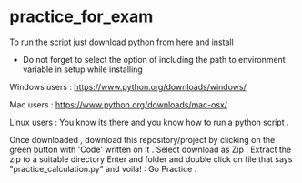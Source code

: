 # practice_for_exam

To run the script just download python from here and install

* Do not forget to select the option of including the path to environment variable in setup while installing 

Windows users : https://www.python.org/downloads/windows/

Mac users : https://www.python.org/downloads/mac-osx/

Linux users : You know its there and you know how to run a python script .

Once downloaded , download this repository/project by clicking on the green button with 'Code' written on it . 
Select download as Zip .
Extract the zip to a suitable directory
Enter and folder and double click on file that says  "practice_calculation.py" and voila! : Go Practice .



